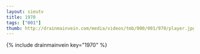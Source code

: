 ```yaml
--- 
layout: sieutv
title: 1970
tags: ["001"]
thumb: http://drainmainvein.com/media/videos/tmb/000/001/970/player.jpg
---
```

{% include drainmainvein key="1970" %} 

